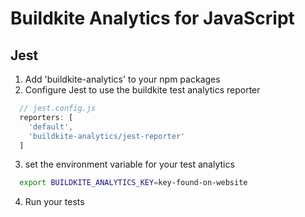 # Buildkite Analytics for JavaScript

## Jest

1) Add 'buildkite-analytics' to your npm packages
2) Configure Jest to use the buildkite test analytics reporter

```.js
  // jest.config.js
  reporters: [
    'default',
    'buildkite-analytics/jest-reporter'
  ]
```

3) set the environment variable for your test analytics
```sh
  export BUILDKITE_ANALYTICS_KEY=key-found-on-website
```

4) Run your tests
